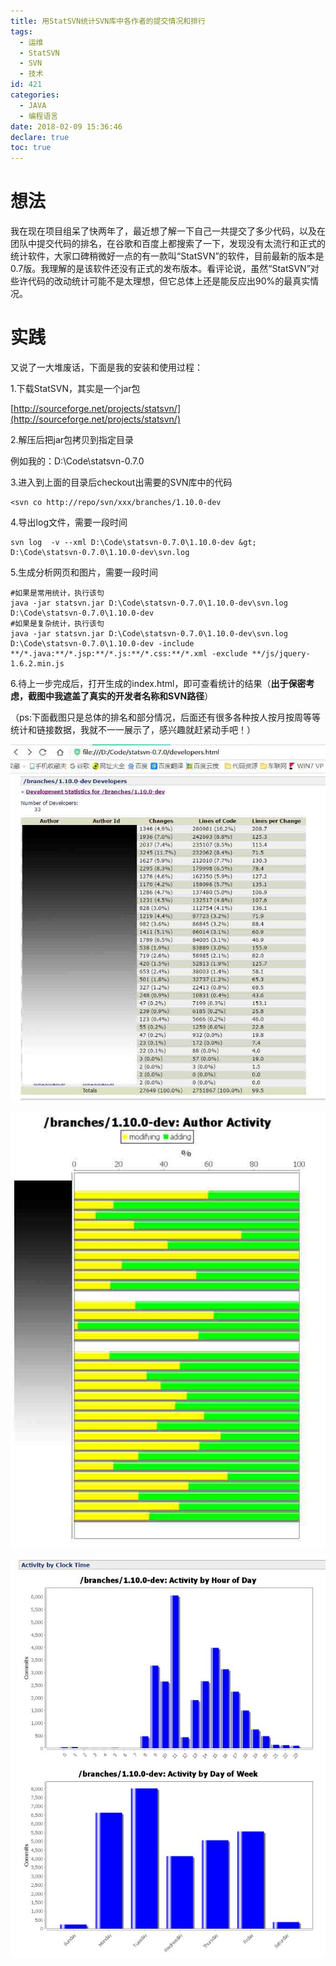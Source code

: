 ```yaml
---
title: 用StatSVN统计SVN库中各作者的提交情况和排行
tags:
  - 运维
  - StatSVN
  - SVN
  - 技术
id: 421
categories:
  - JAVA
  - 编程语言
date: 2018-02-09 15:36:46
declare: true
toc: true
---
```


# 想法

我在现在项目组呆了快两年了，最近想了解一下自己一共提交了多少代码，以及在团队中提交代码的排名，在谷歌和百度上都搜索了一下，发现没有太流行和正式的统计软件，大家口碑稍微好一点的有一款叫“StatSVN”的软件，目前最新的版本是0.7版。我理解的是该软件还没有正式的发布版本。看评论说，虽然“StatSVN”对些许代码的改动统计可能不是太理想，但它总体上还是能反应出90%的最真实情况。 

# **实践**

又说了一大堆废话，下面是我的安装和使用过程：

<!--more-->

1.下载StatSVN，其实是一个jar包

[http://sourceforge.net/projects/statsvn/](http://sourceforge.net/projects/statsvn/)

2.解压后把jar包拷贝到指定目录

例如我的：D:\Code\statsvn-0.7.0

3.进入到上面的目录后checkout出需要的SVN库中的代码
``` shell 
<svn co http://repo/svn/xxx/branches/1.10.0-dev
```
4.导出log文件，需要一段时间
``` shell 
svn log  -v --xml D:\Code\statsvn-0.7.0\1.10.0-dev &gt; D:\Code\statsvn-0.7.0\1.10.0-dev\svn.log
```
5.生成分析网页和图片，需要一段时间
``` 
#如果是常用统计，执行该句
java -jar statsvn.jar D:\Code\statsvn-0.7.0\1.10.0-dev\svn.log D:\Code\statsvn-0.7.0\1.10.0-dev
#如果是复杂统计，执行该句
java -jar statsvn.jar D:\Code\statsvn-0.7.0\1.10.0-dev\svn.log D:\Code\statsvn-0.7.0\1.10.0-dev -include **/*.java:**/*.jsp:**/*.js:**/*.css:**/*.xml -exclude **/js/jquery-1.6.2.min.js 
```

6.待上一步完成后，打开生成的index.html，即可查看统计的结果（**出于保密考虑，截图中我遮盖了真实的开发者名称和SVN路径**）

（ps:下面截图只是总体的排名和部分情况，后面还有很多各种按人按月按周等等统计和链接数据，我就不一一展示了，感兴趣就赶紧动手吧！）

![](/img/xjy/statsvn001.jpg)

![](/img/xjy/statsvn002.jpg)
 
![](/img/xjy/statsvn003.jpg)